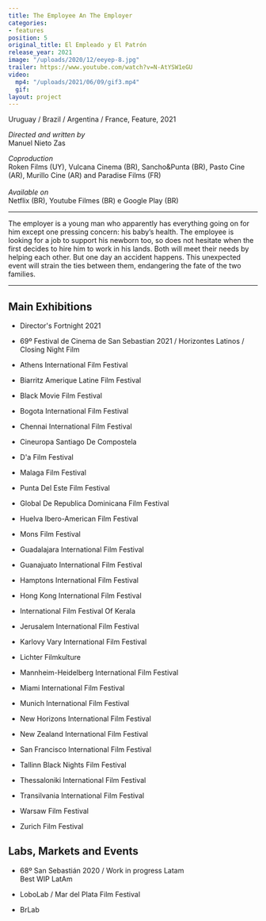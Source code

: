 ```yaml
---
title: The Employee An The Employer
categories:
- features
position: 5
original_title: El Empleado y El Patrón
release_year: 2021
image: "/uploads/2020/12/eeyep-8.jpg"
trailer: https://www.youtube.com/watch?v=N-AtYSW1eGU
video:
  mp4: "/uploads/2021/06/09/gif3.mp4"
  gif: 
layout: project
---
```


Uruguay / Brazil / Argentina / France, Feature, 2021

*Directed and written by*\
Manuel Nieto Zas

*Coproduction*\
Roken Films (UY), Vulcana Cinema (BR), Sancho&Punta (BR), Pasto Cine (AR), Murillo Cine (AR) and Paradise Films (FR)\
\
*Available on*\
Netflix (BR), Youtube Filmes (BR) e Google Play (BR)

---

The employer is a young man who apparently has everything going on for him except one pressing concern: his baby’s health. The employee is looking for a job to support his newborn too, so does not hesitate when the first decides to hire him to work in his lands. Both will meet their needs by helping each other. But one day an accident happens. This unexpected event will strain the ties between them, endangering the fate of the two families.

---

## Main Exhibitions

* Director's Fortnight 2021

* 69º Festival de Cinema de San Sebastian 2021 / Horizontes Latinos / Closing Night Film

* Athens International Film Festival

* Biarritz Amerique Latine Film Festival

* Black Movie Film Festival

* Bogota International Film Festival

* Chennai International Film Festival

* Cineuropa Santiago De Compostela

* D'a Film Festival

* Malaga Film Festival

* Punta Del Este Film Festival

* Global De Republica Dominicana Film Festival

* Huelva Ibero-American Film Festival

* Mons Film Festival

* Guadalajara International Film Festival

* Guanajuato International Film Festival

* Hamptons International Film Festival

* Hong Kong International Film Festival

* International Film Festival Of Kerala

* Jerusalem International Film Festival

* Karlovy Vary International Film Festival

* Lichter Filmkulture

* Mannheim-Heidelberg International Film Festival

* Miami International Film Festival

* Munich International Film Festival

* New Horizons International Film Festival

* New Zealand International Film Festival

* San Francisco International Film Festival

* Tallinn Black Nights Film Festival

* Thessaloniki International Film Festival

* Transilvania International Film Festival

* Warsaw Film Festival

* Zurich Film Festival

## Labs, Markets and Events

* 68º San Sebastián 2020 / Work in progress Latam\
  Best WIP LatAm

* LoboLab / Mar del Plata Film Festival

* BrLab